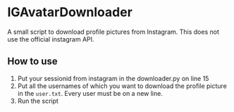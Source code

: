 # IGAvatarDownloader
A small script to download profile pictures from Instagram. This does not use the official instagram API.


## How to use
1. Put your sessionid from instagram in the downloader.py on line 15
2. Put all the usernames of which you want to download the profile picture in the `user.txt`. Every user must be on a new line.
3. Run the script
